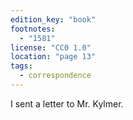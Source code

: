```yaml
---
edition_key: "book"
footnotes:
  - "1581"
license: "CC0 1.0"
location: "page 13"
tags:
  - correspondence
---
```

I sent a letter to
Mr. Kylmer.
